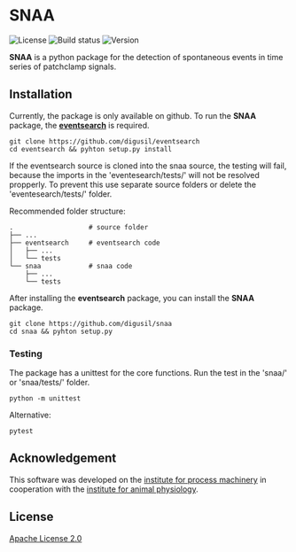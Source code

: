 # SNAA

![License](https://img.shields.io/github/license/Digusil/snaa.svg) ![Build status](https://github.com/Digusil/snaa/actions/workflows/python-package.yml/badge.svg?branch=master) ![Version](https://img.shields.io/github/v/release/Digusil/snaa.svg)

**SNAA** is a python package for the detection of spontaneous events in time series of patchclamp signals.

## Installation
Currently, the package is only available on github. To run the **SNAA** package, the [**eventsearch**](https://github.com/digusil/eventsearch) is required.
```shell
git clone https://github.com/digusil/eventsearch
cd eventsearch && pyhton setup.py install
```

If the eventsearch source is cloned into the snaa source, the testing will fail, because the imports in the 'eventesearch/tests/' will not be resolved propperly. To prevent this use separate source folders or delete the 'eventesearch/tests/' folder. 

Recommended folder structure:

    .                   # source folder
    ├── ...
    ├── eventsearch     # eventsearch code
    │   ├── ...
    │   └── tests
    └── snaa            # snaa code
        ├── ... 
        └── tests
        
After installing the **eventsearch** package, you can install the **SNAA** package. 
```shell
git clone https://github.com/digusil/snaa
cd snaa && pyhton setup.py
```

### Testing
The package has a unittest for the core functions. Run the test in the 'snaa/' or 'snaa/tests/' folder.
```shell
python -m unittest
```
Alternative:
```shell
pytest
```

## Acknowledgement
This software was developed on the [institute for process machinery](https://www.ipat.tf.fau.eu) in cooperation with the [institute for animal physiology](https://www.tierphys.nat.fau.de). 

## License
[Apache License 2.0](LICENSE.txt)
